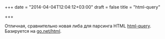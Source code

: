 +++
date = "2014-04-04T12:04:12+03:00"
draft = false
title = "html-query"

+++

<p>Отличная, сравнительно новая либа для парсинга HTML&nbsp;<a href="https://github.com/hailiang/html-query">html-query</a>. Базируется на&nbsp;<a href="https://godoc.org/code.google.com/p/go.net/html">go.net/html</a>.</p>


